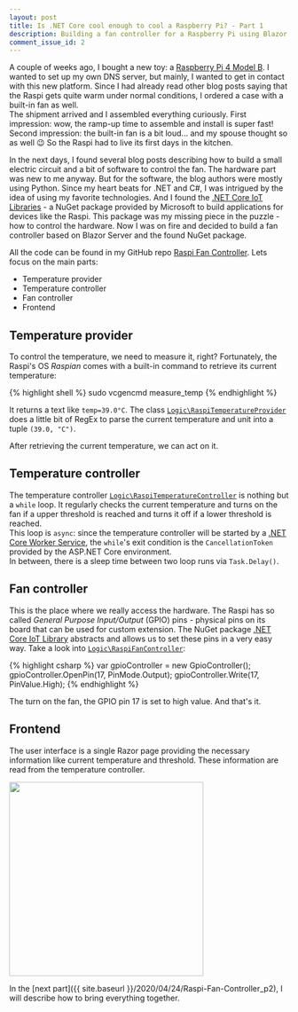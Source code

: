 ```yaml
---
layout: post
title: Is .NET Core cool enough to cool a Raspberry Pi? - Part 1
description: Building a fan controller for a Raspberry Pi using Blazor Server
comment_issue_id: 2
---
```


A couple of weeks ago, I bought a new toy: a [Raspberry Pi 4 Model B](https://www.raspberrypi.org/products/raspberry-pi-4-model-b/). I wanted to set up my own DNS server, but mainly, I wanted to get in contact with this new platform. Since I had already read other blog posts saying that the Raspi gets quite warm under normal conditions, I ordered a case with a built-in fan as well.  
The shipment arrived and I assembled everything curiously. First impression: wow, the ramp-up time to assemble and install is super fast! Second impression: the built-in fan is a bit loud... and my spouse thought so as well :wink: So the Raspi had to live its first days in the kitchen.

In the next days, I found several blog posts describing how to build a small electric circuit and a bit of software to control the fan. The hardware part was new to me anyway. But for the software, the blog authors were mostly using Python. Since my heart beats for .NET and C#, I was intrigued by the idea of using my favorite technologies. And I found the [.NET Core IoT Libraries](https://github.com/dotnet/iot) - a NuGet package provided by Microsoft to build applications for devices like the Raspi. This package was my missing piece in the puzzle - how to control the hardware. Now I was on fire and decided to build a fan controller based on Blazor Server and the found NuGet package.

All the code can be found in my GitHub repo [Raspi Fan Controller](https://github.com/mu88/RaspiFanController). Lets focus on the main parts:

* Temperature provider
* Temperature controller
* Fan controller
* Frontend


## Temperature provider

To control the temperature, we need to measure it, right? Fortunately, the Raspi's OS *Raspian* comes with a built-in command to retrieve its current temperature:

{% highlight shell %}
sudo vcgencmd measure_temp
{% endhighlight %}

It returns a text like `temp=39.0°C`. The class [`Logic\RaspiTemperatureProvider`](https://github.com/mu88/RaspiFanController/blob/master/RaspiFanController/Logic/RaspiTemperatureProvider.cs) does a little bit of RegEx to parse the current temperature and unit into a tuple `(39.0, "C")`.

After retrieving the current temperature, we can act on it.


## Temperature controller

The temperature controller [`Logic\RaspiTemperatureController`](https://github.com/mu88/RaspiFanController/blob/master/RaspiFanController/Logic/RaspiTemperatureController.cs) is nothing but a `while` loop. It regularly checks the current temperature and turns on the fan if a upper threshold is reached and turns it off if a lower threshold is reached.  
This loop is `async`: since the temperature controller will be started by a [.NET Core Worker Service](https://docs.microsoft.com/en-us/aspnet/core/fundamentals/host/hosted-services?view=aspnetcore-3.1&tabs=visual-studio), the `while`'s exit condition is the `CancellationToken` provided by the ASP.NET Core environment.  
In between, there is a sleep time between two loop runs via `Task.Delay()`.


## Fan controller

This is the place where we really access the hardware. The Raspi has so called *General Purpose Input/Output* (GPIO) pins - physical pins on its board that can be used for custom extension. The NuGet package [.NET Core IoT Library](https://github.com/dotnet/iot) abstracts and allows us to set these pins in a very easy way. Take a look into [`Logic\RaspiFanController`](https://github.com/mu88/RaspiFanController/blob/master/RaspiFanController/Logic/RaspiFanController.cs):

{% highlight csharp %}
var gpioController = new GpioController();
gpioController.OpenPin(17, PinMode.Output);
gpioController.Write(17, PinValue.High);
{% endhighlight %}

The turn on the fan, the GPIO pin 17 is set to high value. And that's it.


## Frontend

The user interface is a single Razor page providing the necessary information like current temperature and threshold. These information are read from the temperature controller.

<img src="{{ site.baseurl }}/public/post_assets/2020-04-24-Raspi-Fan-Controller/Image1.jpg" width="350" />


In the [next part]({{ site.baseurl }}/2020/04/24/Raspi-Fan-Controller_p2), I will describe how to bring everything together.